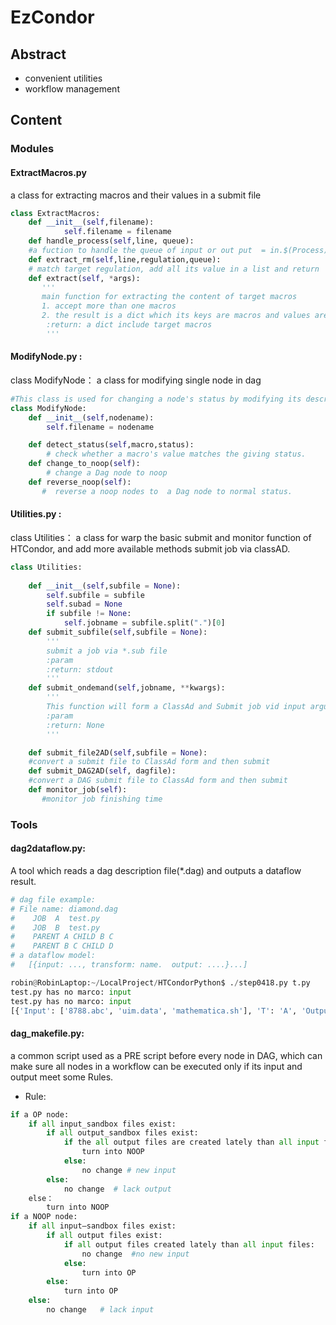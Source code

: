 # EzCondor
## Abstract
- convenient utilities
- workflow management
## Content
### Modules
#### ExtractMacros.py
 a class for extracting macros and their values in a submit file  

```python
class ExtractMacros:
	def __init__(self,filename):
        	self.filename = filename
	def handle_process(self,line, queue): 
	#a fuction to handle the queue of input or out put  = in.$(Process)
	def extract_rm(self,line,regulation,queue):
	# match target regulation, add all its value in a list and return	
	def extract(self, *args):
       '''
       main function for extracting the content of target macros
       1. accept more than one macros
       2. the result is a dict which its keys are macros and values are the content of macros.
        :return: a dict include target macros
        '''
```
#### ModifyNode.py :  
class ModifyNode： a class for modifying single node in dag
```python
#This class is used for changing a node's status by modifying its description file.
class ModifyNode:
    def __init__(self,nodename):
        self.filename = nodename

    def detect_status(self,macro,status):
        # check whether a macro's value matches the giving status.
    def change_to_noop(self):
        # change a Dag node to noop
    def reverse_noop(self):
       #  reverse a noop nodes to  a Dag node to normal status.
```
#### Utilities.py :  
class Utilities： a class for warp the basic submit and monitor function of HTCondor, and add more available methods submit job via classAD.
```python
class Utilities:
 
    def __init__(self,subfile = None):
        self.subfile = subfile
        self.subad = None
        if subfile != None:
            self.jobname = subfile.split(".")[0]
    def submit_subfile(self,subfile = None):
        '''
        submit a job via *.sub file
        :param 
        :return: stdout
        '''
    def submit_ondemand(self,jobname, **kwargs):
        '''
        This function will form a ClassAd and Submit job vid input argument, you must provide necessary argument for ClassAd
        :param
        :return: None
        '''

    def submit_file2AD(self,subfile = None):
	#convert a submit file to ClassAd form and then submit
    def submit_DAG2AD(self, dagfile):
	#convert a DAG submit file to ClassAd form and then submit
    def monitor_job(self):
       #monitor job finishing time
```

### Tools
#### dag2dataflow.py: 
A tool which reads a dag description file(*.dag) and outputs a dataflow result.

```python
# dag file example:
# File name: diamond.dag
#    JOB  A  test.py
#    JOB  B  test.py
#    PARENT A CHILD B C
#    PARENT B C CHILD D
# a dataflow model:
#   [{input: ..., transform: name.  output: ....}...]

robin@RobinLaptop:~/LocalProject/HTCondorPython$ ./step0418.py t.py
test.py has no marco: input
test.py has no marco: input
[{'Input': ['8788.abc', 'uim.data', 'mathematica.sh'], 'T': 'A', 'Output': ['t.py', 'test.py']}, {'Input': ['8788.abc', 'uim.data', 'mathematica.sh'], 'T': 'B', 'Output': ['t.py', 'test.py']}]
```

#### dag_makefile.py: 
a common script used as a PRE script before every node in DAG, which can make sure all nodes in a workflow can be executed only if its input and output meet some Rules. 

-  Rule:
```python
if a OP node:
    if all input_sandbox files exist:
        if all output_sandbox files exist:
            if the all output files are created lately than all input files:
                turn into NOOP
            else:
                no change # new input
        else:
            no change  # lack output 
    else：
        turn into NOOP
if a NOOP node:
    if all input—sandbox files exist:
        if all output files exist:
            if all output files created lately than all input files:
                no change  #no new input
            else:
                turn into OP
        else:
            turn into OP
    else:
        no change   # lack input
```
